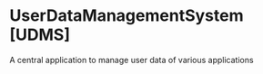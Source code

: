 # UserDataManagementSystem [UDMS]
A central application to manage user data of various applications

